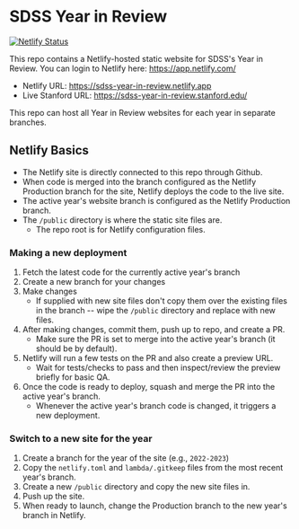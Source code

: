 # SDSS Year in Review
[![Netlify Status](https://api.netlify.com/api/v1/badges/75eea7ad-1b69-4b19-a7a3-4c6c353892b9/deploy-status)](https://app.netlify.com/sites/sdss-year-in-review/deploys)

This repo contains a Netlify-hosted static website for SDSS's Year in Review. You can login to Netlify here: https://app.netlify.com/

- Netlify URL: https://sdss-year-in-review.netlify.app
- Live Stanford URL: https://sdss-year-in-review.stanford.edu/

This repo can host all Year in Review websites for each year in separate branches.

## Netlify Basics
- The Netlify site is directly connected to this repo through Github.
- When code is merged into the branch configured as the Netlify Production branch for the site, Netlify deploys the code to the live site.
- The active year's website branch is configured as the Netlify Production branch.
- The `/public` directory is where the static site files are.
    - The repo root is for Netlify configuration files.

### Making a new deployment
1. Fetch the latest code for the currently active year's branch
1. Create a new branch for your changes
1. Make changes
    - If supplied with new site files don't copy them over the existing files in the branch -- wipe the `/public` directory and replace with new files.
1. After making changes, commit them, push up to repo, and create a PR.
    - Make sure the PR is set to merge into the active year's branch (it should be by default).
1. Netlify will run a few tests on the PR and also create a preview URL.
    - Wait for tests/checks to pass and then inspect/review the preview briefly for basic QA.
1. Once the code is ready to deploy, squash and merge the PR into the active year's branch.
    - Whenever the active year's branch code is changed, it triggers a new deployment.

### Switch to a new site for the year
1. Create a branch for the year of the site (e.g., `2022-2023`)
1. Copy the `netlify.toml` and `lambda/.gitkeep` files from the most recent year's branch.
1. Create a new `/public` directory and copy the new site files in.
1. Push up the site.
1. When ready to launch, change the Production branch to the new year's branch in Netlify.
